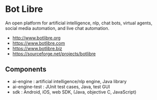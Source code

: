 # Bot Libre
An open platform for artificial intelligence, nlp, chat bots, virtual agents, social media automation, and live chat automation.

* http://www.botlibre.org
* https://www.botlibre.com
* https://www.botlibre.biz
* https://sourceforge.net/projects/botlibre

## Components

* ai-engine : artificial intelligence/nlp engine, Java library
* ai-engine-test : JUnit test cases, Java, test GUI
* sdk : Android, iOS, web SDK, (Java, objective C, JavaScript)
